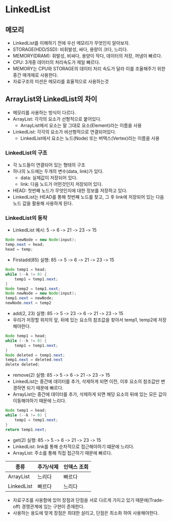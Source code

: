 # LinkedList

## 메모리
- LinkedList를 이해하기 전에 우선 메모리가 무엇인지 알아보자.
- STORAGE(HDD/SSD): 비휘발성, 싸다, 용량이 크다, 느리다.
- MEMORY(DRAM): 휘발성, 비싸다, 용양이 작다, 데이터의 저장, 꺼냄이 빠르다.
- CPU: 3개중 데이터의 처리속도가 제일 빠르다.
- MEMORY는 CPU와 STORAGE의 데이터 처리 속도가 달라 이를 조율해주기 위한 중간 매개체로 사용한다.
- 자료구조의 미션은 메모리를 효율적으로 사용하는것

## ArrayList와 LinkedList의 차이
- 메모리를 사용하는 방식이 다르다.
- ArrayList: 각각의 요소가 선형적으로 붙어있다.
  - ArrayList에서 요소는 말 그대로 요소(Element)라는 이름을 사용
- LinkedList: 각각의 요소가 비선형적으로 연결되어있다.
  - LinkedList에서 요소는 노드(Node) 또는 버택스(Vertex)라는 이름을 사용

### LinkedList의 구조
- 각 노드들이 연결되어 있는 형태의 구조
- 하나의 노드에는 두개의 변수(data, link)가 있다.
  - data: 실제값이 저장되어 있다.
  - link: 다음 노드가 어떤것인지 저장되어 있다.
- HEAD: 첫번째 노드가 무엇인지에 대한 정보를 저장하고 있다.
- LinkedList는 HEAD를 통해 첫번째 노드를 찾고, 그 후 link에 저장되어 있는 다음 노드 값을 활용해 사용하게 된다.

### LinkedList의 동작
- LinkedList 예시: 5 -> 6 -> 21 -> 23 -> 15
```java
Node newNode = new Node(input);
temp.next = head;
head = temp;
```
- Firstadd(85) 실행: 85 -> 5 -> 6 -> 21 -> 23 -> 15
```java
Node temp1 = head;
while (--k != 0) {
    temp1 = temp1.next;         
}
Node temp2 = temp1.next;
Node newNode = new Node(input);
temp1.next = newNode;
newNode.next = temp2
```
- add(2, 23) 실행: 85 -> 5 -> 23 -> 6 -> 21 -> 23 -> 15
- 우리가 저장할 위치의 앞, 뒤에 있는 요소의 참조값을 찾아서 temp1, temp2에 저장해야한다.
```java
Node temp1 = head;
while (--k != 0) {
    temp1 = temp1.next;
}
Node deleted = temp1.next;
temp1.next = deleted.next
delete deleted;
```
- remove(2) 실행: 85 -> 5 -> 6 -> 21 -> 23 -> 15
- LinkedList는 중간에 데이터를 추가, 삭제하게 되면 이전, 이후 요소의 참조값만 변경하면 되기 때문에 빠르다.
- ArrayList는 중간에 데이터를 추가, 삭제하게 되면 해당 요소의 뒤에 있는 모든 값이 이동해야하기 때문에 느리다.
```java
Node temp1 = head;
while (--k != 0) {
    temp1 = temp1.next;
}
return temp1.next;
```
- get(2) 실행: 85 -> 5 -> 6 -> 21 -> 23 -> 15
- LinkedList: link를 통해 순차적으로 접근해야하기 떄문에 느리다.
- ArrayList: 주소를 통해 직접 접근하기 때문에 빠르다.

|종류|추가/삭제|인덱스 조회|
|---|---|---|
|ArrayList|느리다|빠르다|
|LinkedList|빠르다|느리다|

- 자료구조를 사용함에 있어 장점과 단점을 서로 다르게 가지고 있기 때문에(Trade-off) 경쟁관계에 있는 구현이 존재한다.
- 사용하는 용도에 맞게 장점은 최대한 살리고, 단점은 최소화 하여 사용해야한다.